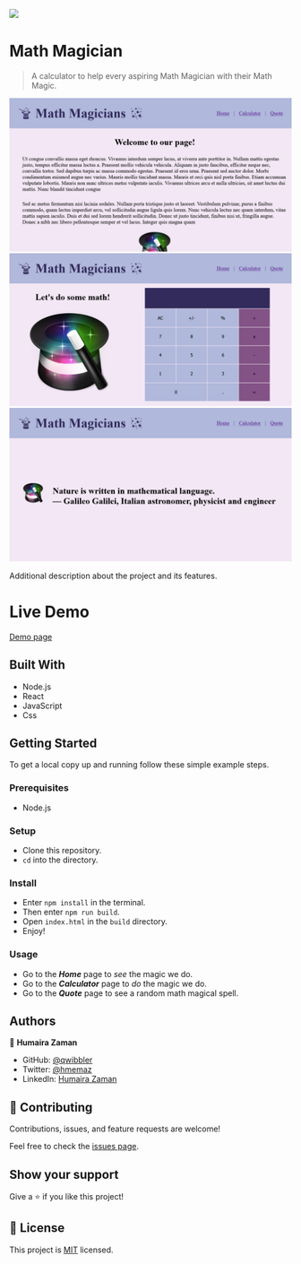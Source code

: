 ![](https://img.shields.io/badge/Microverse-blueviolet)

# Math Magician

> A calculator to help every aspiring Math Magician with their Math Magic.

![screenshot](./public/screenshot-home.png)
![screenshot](./public/screenshot-calc.png)
![screenshot](./public/screenshot-quote.png)

Additional description about the project and its features.

# Live Demo
[Demo page](https://qwibbler.github.io/math-magic/)

## Built With

- Node.js
- React
- JavaScript
- Css

## Getting Started

To get a local copy up and running follow these simple example steps.

### Prerequisites
- Node.js

### Setup
- Clone this repository.
- `cd` into the directory.

### Install
- Enter `npm install` in the terminal.
- Then enter `npm run build`.
- Open `index.html` in the `build` directory.
- Enjoy!

### Usage
- Go to the ***Home*** page to *see* the magic we do.
- Go to the ***Calculator*** page to *do* the magic we do.
- Go to the ***Quote*** page to see a random math magical spell.

## Authors

👤 **Humaira Zaman**

- GitHub: [@qwibbler](https://github.com/qwibbler)
- Twitter: [@hmemaz](https://twitter.com/hmemaz)
- LinkedIn: [Humaira Zaman](https://www.linkedin.com/in/hmemaz1994/)

## 🤝 Contributing

Contributions, issues, and feature requests are welcome!

Feel free to check the [issues page](../../issues/).

## Show your support

Give a ⭐️ if you like this project!

## 📝 License

This project is [MIT](./MIT.md) licensed.
